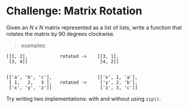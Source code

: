 # Challenge: Matrix Rotation

Given an _N x N_ matrix represented as a list of lists, write a function that rotates the matrix by 90 degrees clockwise.

> examples:

    [[1, 2],            rotated ->    [[3, 1],
     [3, 4]]                           [4, 2]]


    [['a', 'b', 'c'],                 [['x', 1, 'a'],
     [ 1,   2,   3 ],   rotated ->     ['y', 2, 'b'],
     ['x', 'y', 'z']]                  ['z', 3, 'c']]

Try writing two implementations: with and without using `zip()`.
